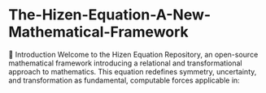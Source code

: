 # The-Hizen-Equation-A-New-Mathematical-Framework
🚀 Introduction  Welcome to the Hizen Equation Repository, an open-source mathematical framework introducing a relational and transformational approach to mathematics. This equation redefines symmetry, uncertainty, and transformation as fundamental, computable forces applicable in:
